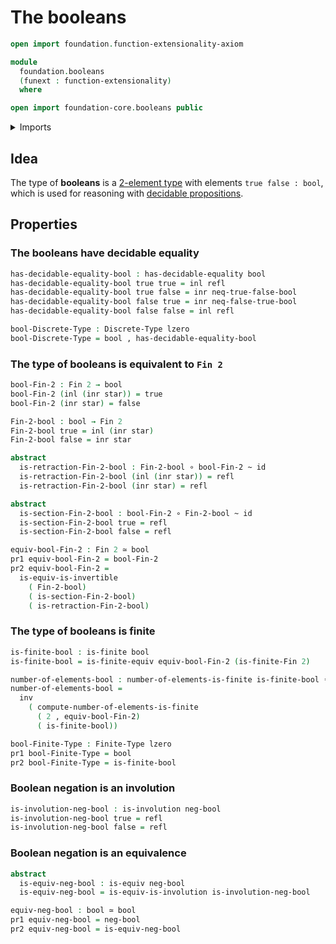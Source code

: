 # The booleans

```agda
open import foundation.function-extensionality-axiom

module
  foundation.booleans
  (funext : function-extensionality)
  where

open import foundation-core.booleans public
```

<details><summary>Imports</summary>

```agda
open import foundation.decidable-equality funext
open import foundation.dependent-pair-types
open import foundation.discrete-types funext
open import foundation.involutions funext
open import foundation.negated-equality funext
open import foundation.unit-type
open import foundation.universe-levels

open import foundation-core.constant-maps
open import foundation-core.coproduct-types
open import foundation-core.empty-types
open import foundation-core.equivalences
open import foundation-core.function-types
open import foundation-core.homotopies
open import foundation-core.identity-types
open import foundation-core.negation
open import foundation-core.propositions
open import foundation-core.sections
open import foundation-core.sets

open import univalent-combinatorics.finite-types funext
open import univalent-combinatorics.standard-finite-types funext
```

</details>

## Idea

The type of **booleans** is a
[2-element type](univalent-combinatorics.2-element-types.md) with elements
`true false : bool`, which is used for reasoning with
[decidable propositions](foundation-core.decidable-propositions.md).

## Properties

### The booleans have decidable equality

```agda
has-decidable-equality-bool : has-decidable-equality bool
has-decidable-equality-bool true true = inl refl
has-decidable-equality-bool true false = inr neq-true-false-bool
has-decidable-equality-bool false true = inr neq-false-true-bool
has-decidable-equality-bool false false = inl refl

bool-Discrete-Type : Discrete-Type lzero
bool-Discrete-Type = bool , has-decidable-equality-bool
```

### The type of booleans is equivalent to `Fin 2`

```agda
bool-Fin-2 : Fin 2 → bool
bool-Fin-2 (inl (inr star)) = true
bool-Fin-2 (inr star) = false

Fin-2-bool : bool → Fin 2
Fin-2-bool true = inl (inr star)
Fin-2-bool false = inr star

abstract
  is-retraction-Fin-2-bool : Fin-2-bool ∘ bool-Fin-2 ~ id
  is-retraction-Fin-2-bool (inl (inr star)) = refl
  is-retraction-Fin-2-bool (inr star) = refl

abstract
  is-section-Fin-2-bool : bool-Fin-2 ∘ Fin-2-bool ~ id
  is-section-Fin-2-bool true = refl
  is-section-Fin-2-bool false = refl

equiv-bool-Fin-2 : Fin 2 ≃ bool
pr1 equiv-bool-Fin-2 = bool-Fin-2
pr2 equiv-bool-Fin-2 =
  is-equiv-is-invertible
    ( Fin-2-bool)
    ( is-section-Fin-2-bool)
    ( is-retraction-Fin-2-bool)
```

### The type of booleans is finite

```agda
is-finite-bool : is-finite bool
is-finite-bool = is-finite-equiv equiv-bool-Fin-2 (is-finite-Fin 2)

number-of-elements-bool : number-of-elements-is-finite is-finite-bool ＝ 2
number-of-elements-bool =
  inv
    ( compute-number-of-elements-is-finite
      ( 2 , equiv-bool-Fin-2)
      ( is-finite-bool))

bool-Finite-Type : Finite-Type lzero
pr1 bool-Finite-Type = bool
pr2 bool-Finite-Type = is-finite-bool
```

### Boolean negation is an involution

```agda
is-involution-neg-bool : is-involution neg-bool
is-involution-neg-bool true = refl
is-involution-neg-bool false = refl
```

### Boolean negation is an equivalence

```agda
abstract
  is-equiv-neg-bool : is-equiv neg-bool
  is-equiv-neg-bool = is-equiv-is-involution is-involution-neg-bool

equiv-neg-bool : bool ≃ bool
pr1 equiv-neg-bool = neg-bool
pr2 equiv-neg-bool = is-equiv-neg-bool
```
